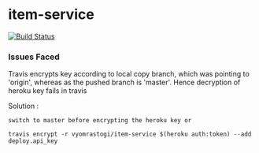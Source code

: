 # item-service

[![Build Status](https://travis-ci.com/vyomrastogi/item-service.svg?branch=master)](https://travis-ci.com/vyomrastogi/item-service)



### Issues Faced 
Travis encrypts key according to local copy branch, which was pointing to 'origin', whereas as the pushed branch is 'master'. 
Hence decryption of heroku key fails in travis

Solution : 
```
switch to master before encrypting the heroku key or 

travis encrypt -r vyomrastogi/item-service $(heroku auth:token) --add deploy.api_key

```
